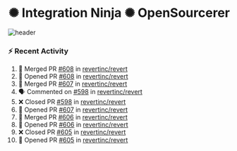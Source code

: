  
<h1 align="center">✺ Integration Ninja ✺ OpenSourcerer</h1>

![header](https://github.com/Nabhag8848/Nabhag8848/assets/65061890/3ecbdaa2-ea2a-4413-a40a-87945f5fb05a)

### :zap: Recent Activity

<!--START_SECTION:activity-->
1. 🎉 Merged PR [#608](https://github.com/revertinc/revert/pull/608) in [revertinc/revert](https://github.com/revertinc/revert)
2. 💪 Opened PR [#608](https://github.com/revertinc/revert/pull/608) in [revertinc/revert](https://github.com/revertinc/revert)
3. 🎉 Merged PR [#607](https://github.com/revertinc/revert/pull/607) in [revertinc/revert](https://github.com/revertinc/revert)
4. 🗣 Commented on [#598](https://github.com/revertinc/revert/pull/598#issuecomment-2285191278) in [revertinc/revert](https://github.com/revertinc/revert)
5. ❌ Closed PR [#598](https://github.com/revertinc/revert/pull/598) in [revertinc/revert](https://github.com/revertinc/revert)
6. 💪 Opened PR [#607](https://github.com/revertinc/revert/pull/607) in [revertinc/revert](https://github.com/revertinc/revert)
7. 🎉 Merged PR [#606](https://github.com/revertinc/revert/pull/606) in [revertinc/revert](https://github.com/revertinc/revert)
8. 💪 Opened PR [#606](https://github.com/revertinc/revert/pull/606) in [revertinc/revert](https://github.com/revertinc/revert)
9. ❌ Closed PR [#605](https://github.com/revertinc/revert/pull/605) in [revertinc/revert](https://github.com/revertinc/revert)
10. 💪 Opened PR [#605](https://github.com/revertinc/revert/pull/605) in [revertinc/revert](https://github.com/revertinc/revert)
<!--END_SECTION:activity-->

  



